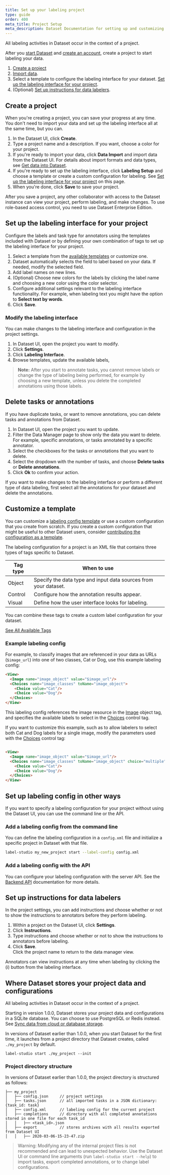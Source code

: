```yaml
---
title: Set up your labeling project
type: guide
order: 400
meta_title: Project Setup
meta_description: Dataset Documentation for setting up and customizing data labeling and annotation projects in Dataset for machine learning and data science projects. 
---
```


All labeling activities in Dataset occur in the context of a project. 

After you [start Dataset](start.html) and [create an account](signup.html), create a project to start labeling your data. 

1. [Create a project](#Create-a-project)
2. [Import data](tasks.html).
3. Select a template to configure the labeling interface for your dataset. [Set up the labeling interface for your project](#Set-up-the-labeling-interface-for-your-project).
4. (Optional) [Set up instructions for data labelers](#Set-up-instructions-for-data-labelers). 

## Create a project

When you're creating a project, you can save your progress at any time. You don't need to import your data and set up the labeling interface all at the same time, but you can.
1. In the Dataset UI, click **Create**.
2. Type a project name and a description. If you want, choose a color for your project.
3. If you're ready to import your data, click **Data Import** and import data from the Dataset UI. For details about import formats and data types, see [Get data into Dataset](tasks.html).
4. If you're ready to set up the labeling interface, click **Labeling Setup** and choose a template or create a custom configuration for labeling. See [Set up the labeling interface for your project](#Set-up-the-labeling-interface-for-your-project) on this page.
5. When you're done, click **Save** to save your project.

After you save a project, any other collaborator with access to the Dataset instance can view your project, perform labeling, and make changes. To use role-based access control, you need to use Dataset Enterprise Edition. 

## Set up the labeling interface for your project

Configure the labels and task type for annotators using the templates included with Dataset or by defining your own combination of tags to set up the labeling interface for your project. 

1. Select a template from the [available templates](/templates) or customize one.
2. Dataset automatically selects the field to label based on your data. If needed, modify the selected field. 
3. Add label names on new lines. 
4. (Optional) Choose new colors for the labels by clicking the label name and choosing a new color using the color selector.
5. Configure additional settings relevant to the labeling interface functionality. For example, when labeling text you might have the option to **Select text by words**. 
6. Click **Save**. 

### Modify the labeling interface 
You can make changes to the labeling interface and configuration in the project settings.

1. In Dataset UI, open the project you want to modify.
2. Click **Settings**.
3. Click **Labeling Interface**.
4. Browse templates, update the available labels, 

> **Note:** After you start to annotate tasks, you cannot remove labels or change the type of labeling being performed, for example by choosing a new template, unless you delete the completed annotations using those labels. 


## Delete tasks or annotations
If you have duplicate tasks, or want to remove annotations, you can delete tasks and annotations from Dataset.

1. In Dataset UI, open the project you want to update.
2. Filter the Data Manager page to show only the data you want to delete. For example, specific annotations, or tasks annotated by a specific annotator. 
3. Select the checkboxes for the tasks or annotations that you want to delete.
4. Select the dropdown with the number of tasks, and choose **Delete tasks** or **Delete annotations**. 
5. Click **Ok** to confirm your action.

If you want to make changes to the labeling interface or perform a different type of data labeling, first select all the annotations for your dataset and delete the annotations. 

## Customize a template

You can customize a [labeling config template](/templates) or use a custom configuration that you create from scratch. If you create a custom configuration that might be useful to other Dataset users, consider [contributing the configuration as a template](https://github.com/heartexlabs/label-studio/tree/master/label_studio/examples).

The labeling configuration for a project is an XML file that contains three types of tags specific to Dataset.

| Tag type | When to use |
| --- | --- |
| Object | Specify the data type and input data sources from your dataset. |
| Control | Configure how the annotation results appear. |
| Visual | Define how the user interface looks for labeling. | 

You can combine these tags to create a custom label configuration for your dataset. 

<a class="button" href="/tags">See All Available Tags</a>

### Example labeling config

For example, to classify images that are referenced in your data as URLs (`$image_url`) into one of two classes, Cat or Dog, use this example labeling config: 
```html
<View>
  <Image name="image_object" value="$image_url"/>
  <Choices name="image_classes" toName="image_object">
    <Choice value="Cat"/>
    <Choice value="Dog"/>
  </Choices>
</View>
```

This labeling config references the image resource in the [Image](/tags/image.html) object tag, and specifies the available labels to select in the [Choices](/tags/choices.html) control tag.

If you want to customize this example, such as to allow labelers to select both Cat and Dog labels for a single image, modify the parameters used with the [Choices](/tags/choices.html) control tag:

```html

<View>
  <Image name="image_object" value="$image_url"/>
  <Choices name="image_classes" toName="image_object" choice="multiple">
    <Choice value="Cat"/>
    <Choice value="Dog"/>
  </Choices>
</View>
```

## Set up labeling config in other ways

If you want to specify a labeling configuration for your project without using the Dataset UI, you can use the command line or the API. 

### Add a labeling config from the command line
You can define the labeling configuration in a `config.xml` file and initialize a specific project in Dataset with that file. 

```bash
label-studio my_new_project start --label-config config.xml
```

### Add a labeling config with the API
You can configure your labeling configuration with the server API. See the [Backend API](api.html) documentation for more details.

## Set up instructions for data labelers 

In the project settings, you can add instructions and choose whether or not to show the instructions to annotators before they perform labeling. 

1. Within a project on the Dataset UI, click **Settings**.
2. Click **Instructions**.
3. Type instructions and choose whether or not to show the instructions to annotators before labeling. 
4. Click **Save**. <br/>Click the project name to return to the data manager view. 

Annotators can view instructions at any time when labeling by clicking the (i) button from the labeling interface.

## Where Dataset stores your project data and configurations

All labeling activities in Dataset occur in the context of a project.

Starting in version 1.0.0, Dataset stores your project data and configurations in a SQLite database. You can choose to use PostgreSQL or Redis instead. See [Sync data from cloud or database storage](storage.html). 

In versions of Dataset earlier than 1.0.0, when you start Dataset for the first time, it launches from a project directory that Dataset creates, called `./my_project` by default. 

`label-studio start ./my_project --init`

### Project directory structure

In versions of Dataset earlier than 1.0.0, the project directory is structured as follows: 
```
├── my_project
│   ├── config.json     // project settings
│   ├── tasks.json      // all imported tasks in a JSON dictionary: {task_id: task}
│   ├── config.xml      // labeling config for the current project
│   ├── completions     // directory with all completed annotations stored in one file for each task_id 
│   │   ├── <task_id>.json
│   ├── export          // stores archives with all results exported from Dataset UI 
│   │   ├── 2020-03-06-15-23-47.zip
```

> Warning: Modifying any of the internal project files is not recommended and can lead to unexpected behavior. Use the Dataset UI or command line arguments (run `label-studio start --help`) to import tasks, export completed annotations, or to change label configurations. 


